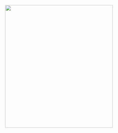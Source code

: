 <img src="https://github.com/user-attachments/assets/51370079-d4d0-42e2-969f-7d5f086285f9" width="350" height="400" />
